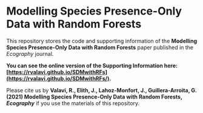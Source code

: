 # Modelling Species Presence-Only Data with Random Forests

This repository stores the code and supporting information of the **Modelling Species Presence-Only Data with Random Forests** paper published in the *Ecography* journal.

**You can see the online version of the Supporting Information here: [https://rvalavi.github.io/SDMwithRFs](https://rvalavi.github.io/SDMwithRFs/).**

Please cite us by **Valavi, R., Elith, J., Lahoz-Monfort, J., Guillera-Arroita, G. (2021) Modelling Species Presence-Only Data with Random Forests, *Ecography*** if you use the materials of this repository.

